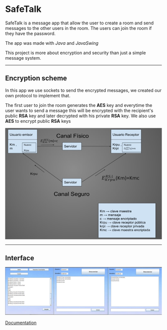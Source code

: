 # SafeTalk

SafeTalk is a message app that allow the user to create a room and send messages to the other users in the room. The users can join the room if they have the password.

The app was made with *Java* and *JavaSwing*

This project is more about encryption and security than just a simple message system. 

---

## Encryption scheme

In this app we use sockets to send the encrypted messages, we created our own protocol to implement that. 

The first user to join the room generates the **AES** key and everytime the user wants to send a message this will be encrypted with the recipient's public **RSA** key and later decrypted with his private **RSA** key. We also use **AES** to encrypt public **RSA** keys

![Encryption scheme](pics/pic2.jpg)

---

## Interface
![Interface](pics/pic1.jpg)

[Documentation](https://docs.google.com/document/d/1gHDph4eBpoUr4uUeS9L4xAH6Vrrm-0J1b08czsDfrMg/edit?usp=sharing)
